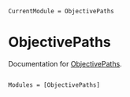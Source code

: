 ```@meta
CurrentModule = ObjectivePaths
```

# ObjectivePaths

Documentation for [ObjectivePaths](https://github.com/FedeClaudi/ObjectivePaths.jl).

```@index
```

```@autodocs
Modules = [ObjectivePaths]
```
